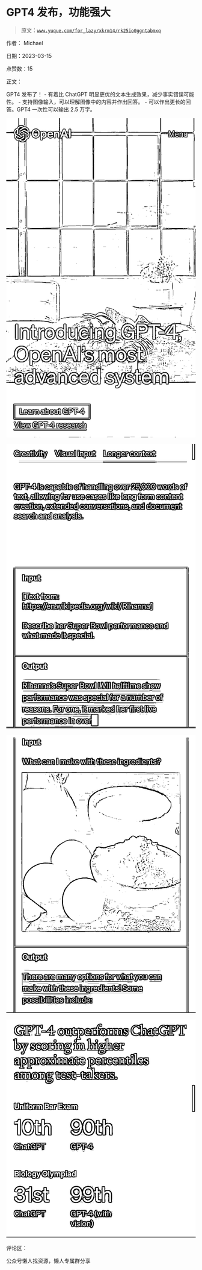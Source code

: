 # GPT4 发布，功能强大

> 原文：[`www.yuque.com/for_lazy/xkrm14/rk25io0ggntabmxq`](https://www.yuque.com/for_lazy/xkrm14/rk25io0ggntabmxq)



作者： Michael



日期：2023-03-15



点赞数：15



正文：



GPT4 发布了！ - 有着比 ChatGPT 明显更优的文本生成效果，减少事实错误可能性。 - 支持图像输入，可以理解图像中的内容并作出回答。 - 可以作出更长的回答。GPT4 一次性可以输出 2.5 万字。



![](img/0079683335666d0cc6db817bfed0fc79.png)  

![](img/30ea9220649fb6158791e20c6bd97de7.png)  

![](img/17ef57ba6df678a88319abe476a1977f.png)  

![](img/86c3144fe8bbd626afffb1801f89a490.png)  

评论区：



公众号懒人找资源，懒人专属群分享


